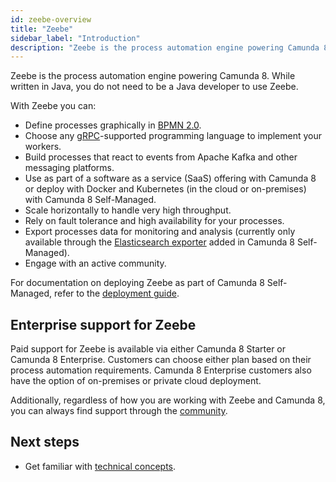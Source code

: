 ```yaml
---
id: zeebe-overview
title: "Zeebe"
sidebar_label: "Introduction"
description: "Zeebe is the process automation engine powering Camunda 8."
---
```


Zeebe is the process automation engine powering Camunda 8. While written in Java, you do not need to be a Java developer to use Zeebe.

With Zeebe you can:

- Define processes graphically in [BPMN 2.0](../modeler/bpmn/bpmn-coverage.md).
- Choose any [gRPC](/apis-tools/grpc.md)-supported programming language to implement your workers.
- Build processes that react to events from Apache Kafka and other messaging platforms.
- Use as part of a software as a service (SaaS) offering with Camunda 8 or deploy with Docker and Kubernetes (in the cloud or on-premises) with Camunda 8 Self-Managed.
- Scale horizontally to handle very high throughput.
- Rely on fault tolerance and high availability for your processes.
- Export processes data for monitoring and analysis (currently only available through the [Elasticsearch exporter](../../self-managed/zeebe-deployment/exporters/elasticsearch-exporter) added in Camunda 8 Self-Managed).
- Engage with an active community.

For documentation on deploying Zeebe as part of Camunda 8 Self-Managed, refer to the [deployment guide](../../self-managed/zeebe-deployment/zeebe-installation.md).

## Enterprise support for Zeebe

Paid support for Zeebe is available via either Camunda 8 Starter or Camunda 8 Enterprise. Customers can choose either plan based on their process automation requirements. Camunda 8 Enterprise customers also have the option of on-premises or private cloud deployment.

Additionally, regardless of how you are working with Zeebe and Camunda 8, you can always find support through the [community](/contact/).

## Next steps

- Get familiar with [technical concepts](technical-concepts/technical-concepts-overview.md).
